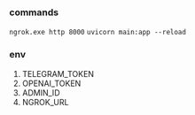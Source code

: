 ### **commands**

`ngrok.exe http 8000`
`uvicorn main:app --reload`

### **env**
1. TELEGRAM_TOKEN
2. OPENAI_TOKEN
3. ADMIN_ID
4. NGROK_URL
